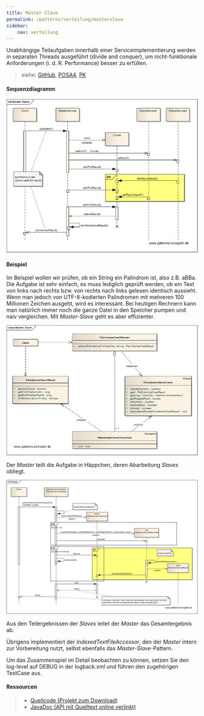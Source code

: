 ```yaml
---
title: Master-Slave
permalink: /patterns/verteilung/masterslave
sidebar:
    nav: verteilung
---
```


Unabhängige Teilaufgaben innerhalb einer Serviceimplementierung werden in separaten Threads ausgeführt (divide and conquer), um nicht-funktionale Anforderungen (i. d. R. Performance) besser zu erfüllen.

> siehe: [GitHub](https://github.com/KarlEilebrecht/patterns-kompakt-code/blob/main/src/test/java/de/calamanari/pk/masterslave/README.md), [POSA4](/literature#posa4), [PK](/literature#pk)

#### Sequenzdiagramm

![](/images/patterns/masterslave/master_slave_dn.png)

#### Beispiel

Im Beispiel wollen wir prüfen, ob ein String ein Palindrom ist, also z.B. aBBa.
Die Aufgabe ist sehr einfach, es muss lediglich geprüft werden, ob ein Text von links nach rechts bzw. von rechts nach links gelesen identisch aussieht.
Wenn man jedoch von UTF-8-kodierten Palindromen mit mehreren 100 Millionen Zeichen ausgeht, wird es interessant.
Bei heutigen Rechnern kann man natürlich immer noch die ganze Datei in den Speicher pumpen und naiv vergleichen. Mit *Master-Slave* geht es aber effizienter.

![](/images/patterns/masterslave/master_slave_cx.png)

Der *Master* teilt die Aufgabe in Häppchen, deren Abarbeitung *Slaves* obliegt.

![](/images/patterns/masterslave/master_slave_dx.png)

Aus den Teilergebnissen der *Slaves* leitet der *Master* das Gesamtergebnis ab.

Übrigens implementiert der *IndexedTextFileAccessor*, den der *Master* intern zur Vorbereitung nutzt, selbst ebenfalls das *Master-Slave*-Pattern.

Um das Zusammenspiel im Detail beobachten zu können, setzen Sie den log-level auf DEBUG in der logback.xml und führen den zugehörigen TestCase aus.

#### Ressourcen

> * [Quellcode (Projekt zum Download)](/patterns#codebeispiele)
> * [JavaDoc (API mit Quelltext online verlinkt)]()